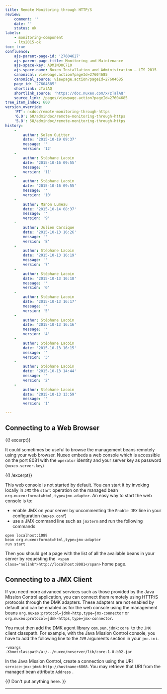 ```yaml
---
title: Remote Monitoring through HTTP/S
review:
    comment: ''
    date: ''
    status: ok
labels:
    - monitoring-component
    - lts2015-ok
toc: true
confluence:
    ajs-parent-page-id: '27604627'
    ajs-parent-page-title: Monitoring and Maintenance
    ajs-space-key: ADMINDOC710
    ajs-space-name: Nuxeo Installation and Administration — LTS 2015
    canonical: viewpage.action?pageId=27604685
    canonical_source: viewpage.action?pageId=27604685
    page_id: '27604685'
    shortlink: zTalAQ
    shortlink_source: 'https://doc.nuxeo.com/x/zTalAQ'
    source_link: /pages/viewpage.action?pageId=27604685
tree_item_index: 600
version_override:
    'FT': nxdoc/remote-monitoring-through-https
    '6.0': 60/admindoc/remote-monitoring-through-https
    '5.8': 58/admindoc/remote-monitoring-through-https
history:
    -
        author: Solen Guitter
        date: '2015-10-19 09:37'
        message: ''
        version: '12'
    -
        author: Stéphane Lacoin
        date: '2015-10-16 09:55'
        message: ''
        version: '11'
    -
        author: Stéphane Lacoin
        date: '2015-10-16 09:55'
        message: ''
        version: '10'
    -
        author: Manon Lumeau
        date: '2015-10-14 08:37'
        message: ''
        version: '9'
    -
        author: Julien Carsique
        date: '2015-10-13 16:26'
        message: ''
        version: '8'
    -
        author: Stéphane Lacoin
        date: '2015-10-13 16:19'
        message: ''
        version: '7'
    -
        author: Stéphane Lacoin
        date: '2015-10-13 16:18'
        message: ''
        version: '6'
    -
        author: Stéphane Lacoin
        date: '2015-10-13 16:17'
        message: ''
        version: '5'
    -
        author: Stéphane Lacoin
        date: '2015-10-13 16:16'
        message: ''
        version: '4'
    -
        author: Stéphane Lacoin
        date: '2015-10-13 16:15'
        message: ''
        version: '3'
    -
        author: Stéphane Lacoin
        date: '2015-10-13 14:44'
        message: ''
        version: '2'
    -
        author: Stéphane Lacoin
        date: '2015-10-13 13:59'
        message: ''
        version: '1'

---
```

## Connecting to a Web Browser

{{! excerpt}}

It could sometimes be useful to browse the management beans remotely using your web browser. Nuxeo embeds a web console which is accessible on the port 8081 with the&nbsp;`operator` identity and your server key as password (`nuxeo.server.key`)

{{! /excerpt}}

This web console is not started by default.
You can start it by invoking locally in&nbsp;`JMX` the&nbsp;`start` operation on the managed bean `org.nuxeo:format=html,type=jmx-adaptor`.
An easy way to start the web console is to:

*   enable JMX on your server by uncommenting the&nbsp;`Enable JMX` line in your configuration (`nuxeo.conf`)
*   use a JMX command line such as&nbsp;`jmxterm` and run the following commands

```text
open localhost:1089
bean org.nuxeo:format=html,type=jmx-adaptor
run start
```

Then you should get a page with the list of all the available beans in your server by requesting the&nbsp; `<span class="nolink">http://localhost:8081</span>` home page.

## Connecting to a JMX Client

If you need more advanced services such as those provided by the Java Mission Control application, you can connect them remotely using HTTP/S protocols through the DMK adapters. These adapters are not enabled by default and can be enabled as for the web console using the management beans `org.nuxeo:protocol=jdmk-http,type=jmx-connector` or `org.nuxeo:protocol=jdmk-https,type=jmx-connector`.

You must then add the DMK agent library `com.sun.jdmk:core`&nbsp; to the `JMX` client classpath. For example, with the&nbsp;Java Mission Control console, you have to add the following line to the&nbsp;`JVM` arguments section in your&nbsp;`jmc.ini`.

```text
-vmargs
-Xbootclasspath/a:/../nuxeo/nxserver/lib/core-1.0-b02.jar
```

In the Java Mission Control, create a connection using the URI `service:jmx:jdmk-http://hostname:6868`. You may retrieve that URI from the managed bean attribute `Address` .

{{! Don't put anything here. }}

* * *
